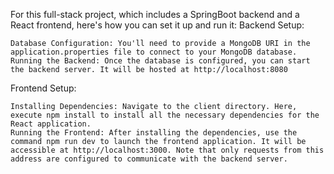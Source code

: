 For this full-stack project, which includes a SpringBoot backend and a React frontend, here's how you can set it up and run it:
Backend Setup:

    Database Configuration: You'll need to provide a MongoDB URI in the application.properties file to connect to your MongoDB database.
    Running the Backend: Once the database is configured, you can start the backend server. It will be hosted at http://localhost:8080
Frontend Setup:

    Installing Dependencies: Navigate to the client directory. Here, execute npm install to install all the necessary dependencies for the React application.
    Running the Frontend: After installing the dependencies, use the command npm run dev to launch the frontend application. It will be accessible at http://localhost:3000. Note that only requests from this address are configured to communicate with the backend server.
